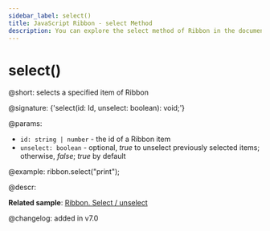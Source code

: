 ```yaml
---
sidebar_label: select()
title: JavaScript Ribbon - select Method 
description: You can explore the select method of Ribbon in the documentation of the DHTMLX JavaScript UI library. Browse developer guides and API reference, try out code examples and live demos, and download a free 30-day evaluation version of DHTMLX Suite 7.
---
```


# select()

@short: selects a specified item of Ribbon

@signature: {'select(id: Id, unselect: boolean): void;'}

@params:
- `id: string | number` - the id of a Ribbon item
- `unselect: boolean` - optional, *true* to unselect previously selected items; otherwise, *false*; *true* by default

@example:
ribbon.select("print");

@descr:

**Related sample**: [Ribbon. Select / unselect](https://snippet.dhtmlx.com/0vy8uk4s)

@changelog:
added in v7.0

[comment]: # (@related: ribbon/operating_ribbon.md#selectingunselecting-an-item)

[comment]: # (@relatedapi: ribbon/api/ribbon_unselect_method.md ribbon/api/ribbon_isselected_method.md ribbon/api/ribbon_getselected_method.md)
